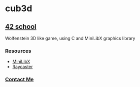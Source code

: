 # cub3d
## [42 school](https://www.42lisboa.com/en/)
Wolfenstein 3D like game, using C and MiniLibX graphics library
###	Resources
*	[MiniLibX](https://harm-smits.github.io/42docs/libs/minilibx/introduction.html)
*	[Raycaster](https://lodev.org/cgtutor/raycasting.html)
###	[Contact Me](dcavalei@student.42lisboa.com)
